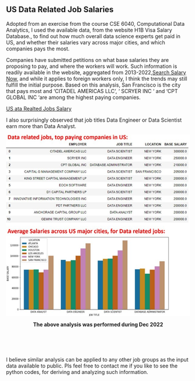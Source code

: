 <h2>US Data Related Job Salaries</h2>
<p>Adopted from an exercise from the course CSE 6040, Computational Data Analytics, I used the available data, from the website H1B Visa Salary Database., to find out how much overall data science experts get paid in US, 
and whether their salaries vary across major cities, and which companies pays the most.</p>
<p>Companies have submitted petitions on what base salaries they are proposing to pay, and where the workers will work. 
Such information is readily available in the website, aggregated from 2013-2022,<a href='https://h1bdata.info/index.php'>Search Salary Now</a>, and while it applies to foreign workers only, 
I think the trends may still fulfill the initial purpose.
Based on this analysis, San Francisco is the city that pays most and ‘CITADEL AMERICAS LLC‘, ‘ SCRYER INC ‘ and ‘CPT GLOBAL INC ‘are 
 among the highest paying companies.</p>
<p ><a href='DataRealtedJobs_Salary_comp.ipynb'>US ata Realted Jobs Salary</a></p>
<p>I also surprisingly observed that job titles Data Engineer or Data Scientist earn more than Data Analyst.</p>
 <div  align="center">
  
 <kbd><img align="center" src="US_Data_Salaries.jpg" /></kbd>

</div>

<p align="center"><b>The above analysis was performed during Dec 2022</b></p>
<br><br>

<br>
<p>
I believe similar analysis can be applied to any other job groups as the input data available to public. 
  Pls feel free to contact me if you like to see the python codes, for deriving and analyzing such information.</p>
